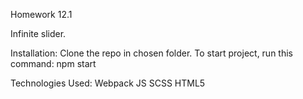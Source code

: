 Homework 12.1

Infinite slider.

Installation:
Clone the repo  in chosen folder.
To start project, run this command: npm start

Technologies Used:
Webpack
JS
SCSS
HTML5
